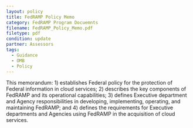 ```yaml
---
layout: policy   
title: FedRAMP Policy Memo
category: FedRAMP Program Docuemnts
filename: FedRAMP_Policy_Memo.pdf
filetype: pdf
condition: update
partner: Assessors
tags: 
  - Guidance
  - OMB
  - Policy
---
```

This memorandum: 1) establishes Federal policy for the protection of Federal information in cloud services; 2) describes the key components of FedRAMP and its operational capabilities; 3) defines Executive department and Agency responsibilities in developing, implementing, operating, and maintaining FedRAMP; and 4) defines the requirements for Executive departments and Agencies using FedRAMP in the acquisition of cloud services.
